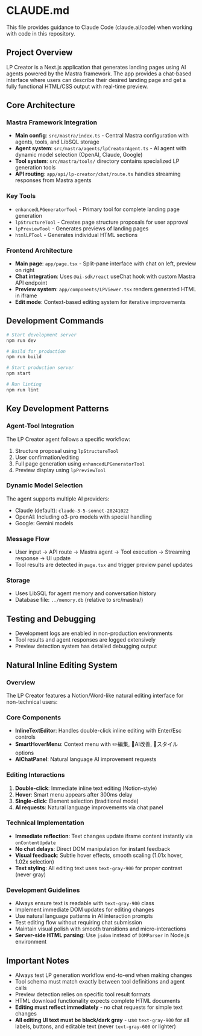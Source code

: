 # CLAUDE.md

This file provides guidance to Claude Code (claude.ai/code) when working with code in this repository.

## Project Overview
LP Creator is a Next.js application that generates landing pages using AI agents powered by the Mastra framework. The app provides a chat-based interface where users can describe their desired landing page and get a fully functional HTML/CSS output with real-time preview.

## Core Architecture

### Mastra Framework Integration
- **Main config**: `src/mastra/index.ts` - Central Mastra configuration with agents, tools, and LibSQL storage
- **Agent system**: `src/mastra/agents/lpCreatorAgent.ts` - AI agent with dynamic model selection (OpenAI, Claude, Google)
- **Tool system**: `src/mastra/tools/` directory contains specialized LP generation tools
- **API routing**: `app/api/lp-creator/chat/route.ts` handles streaming responses from Mastra agents

### Key Tools
- `enhancedLPGeneratorTool` - Primary tool for complete landing page generation
- `lpStructureTool` - Creates page structure proposals for user approval
- `lpPreviewTool` - Generates previews of landing pages
- `htmlLPTool` - Generates individual HTML sections

### Frontend Architecture
- **Main page**: `app/page.tsx` - Split-pane interface with chat on left, preview on right
- **Chat integration**: Uses `@ai-sdk/react` useChat hook with custom Mastra API endpoint
- **Preview system**: `app/components/LPViewer.tsx` renders generated HTML in iframe
- **Edit mode**: Context-based editing system for iterative improvements

## Development Commands

```bash
# Start development server
npm run dev

# Build for production
npm run build

# Start production server
npm start

# Run linting
npm run lint
```

## Key Development Patterns

### Agent-Tool Integration
The LP Creator agent follows a specific workflow:
1. Structure proposal using `lpStructureTool`
2. User confirmation/editing
3. Full page generation using `enhancedLPGeneratorTool`
4. Preview display using `lpPreviewTool`

### Dynamic Model Selection
The agent supports multiple AI providers:
- Claude (default): `claude-3-5-sonnet-20241022`
- OpenAI: Including o3-pro models with special handling
- Google: Gemini models

### Message Flow
- User input → API route → Mastra agent → Tool execution → Streaming response → UI update
- Tool results are detected in `page.tsx` and trigger preview panel updates

### Storage
- Uses LibSQL for agent memory and conversation history
- Database file: `../memory.db` (relative to src/mastra/)

## Testing and Debugging
- Development logs are enabled in non-production environments
- Tool results and agent responses are logged extensively
- Preview detection system has detailed debugging output

## Natural Inline Editing System

### Overview
The LP Creator features a Notion/Word-like natural editing interface for non-technical users:

### Core Components
- **InlineTextEditor**: Handles double-click inline editing with Enter/Esc controls
- **SmartHoverMenu**: Context menu with ✏️編集, 🤖AI改善, 🎨スタイル options
- **AIChatPanel**: Natural language AI improvement requests

### Editing Interactions
1. **Double-click**: Immediate inline text editing (Notion-style)
2. **Hover**: Smart menu appears after 300ms delay
3. **Single-click**: Element selection (traditional mode)
4. **AI requests**: Natural language improvements via chat panel

### Technical Implementation
- **Immediate reflection**: Text changes update iframe content instantly via `onContentUpdate`
- **No chat delays**: Direct DOM manipulation for instant feedback
- **Visual feedback**: Subtle hover effects, smooth scaling (1.01x hover, 1.02x selection)
- **Text styling**: All editing text uses `text-gray-900` for proper contrast (never gray)

### Development Guidelines
- Always ensure text is readable with `text-gray-900` class
- Implement immediate DOM updates for editing changes
- Use natural language patterns in AI interaction prompts
- Test editing flow without requiring chat submission
- Maintain visual polish with smooth transitions and micro-interactions
- **Server-side HTML parsing**: Use `jsdom` instead of `DOMParser` in Node.js environment

## Important Notes
- Always test LP generation workflow end-to-end when making changes
- Tool schema must match exactly between tool definitions and agent calls
- Preview detection relies on specific tool result formats
- HTML download functionality expects complete HTML documents
- **Editing must reflect immediately** - no chat requests for simple text changes
- **All editing UI text must be black/dark gray** - use `text-gray-900` for all labels, buttons, and editable text (never `text-gray-600` or lighter)